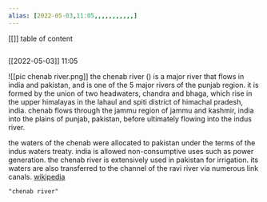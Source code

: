 ```yaml
---
alias: [2022-05-03,11:05,,,,,,,,,,,]
---
```

[[]]
table of content
```toc
```

[[2022-05-03]] 11:05

![[pic chenab river.png]]
the chenab river () is a major river that flows in india and pakistan, and is one of the 5 major rivers of the punjab region. it is formed by the union of two headwaters, chandra and bhaga, which rise in the upper himalayas in the lahaul and spiti district of himachal pradesh, india. chenab flows through the jammu region of jammu and kashmir, india into the plains of punjab, pakistan, before ultimately flowing into the indus river.

the waters of the chenab were allocated to pakistan under the terms of the indus waters treaty. india is allowed non-consumptive uses such as power generation. the chenab river is extensively used in pakistan for irrigation. its waters are also transferred to the channel of the ravi river via numerous link canals.
[wikipedia](https://en.wikipedia.org/wiki/chenab%20river)
```query
"chenab river"
```